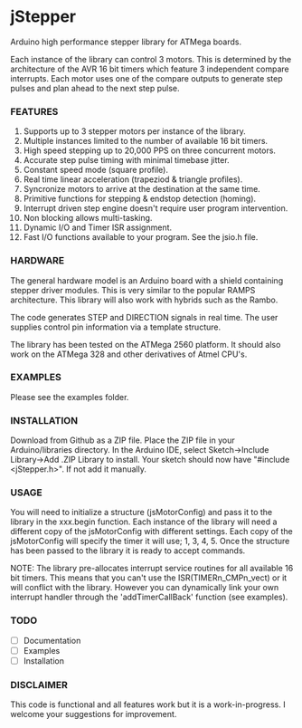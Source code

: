 # jStepper 

Arduino high performance stepper library for ATMega boards. 

Each instance of the library can control 3 motors. This is determined 
by the architecture of the AVR 16 bit timers which feature 3 independent 
compare interrupts. Each motor uses one of the compare outputs to generate 
step pulses and plan ahead to the next step pulse.

### FEATURES

1) Supports up to 3 stepper motors per instance of the library.
2) Multiple instances limited to the number of available 16 bit timers.
3) High speed stepping up to 20,000 PPS on three concurrent motors.
4) Accurate step pulse timing with minimal timebase jitter.
5) Constant speed mode (square profile).
5) Real time linear acceleration (trapeziod & triangle profiles).
6) Syncronize motors to arrive at the destination at the same time.
7) Primitive functions for stepping & endstop detection (homing).
8) Interrupt driven step engine doesn't require user program intervention.
9) Non blocking allows multi-tasking.
10) Dynamic I/O and Timer ISR assignment.
11) Fast I/O functions available to your program. See the jsio.h file.

### HARDWARE

The general hardware model is an Arduino board with a shield containing
stepper driver modules. This is very similar to the popular RAMPS architecture.
This library will also work with hybrids such as the Rambo.

The code generates STEP and DIRECTION signals in real time. 
The user supplies control pin information via a template structure.

The library has been tested on the ATMega 2560 platform. It should also 
work on the ATMega 328 and other derivatives of Atmel CPU's.

### EXAMPLES

Please see the examples folder.

### INSTALLATION

Download from Github as a ZIP file.
Place the ZIP file in your Arduino/libraries directory.
In the Arduino IDE, select Sketch->Include Library->Add .ZIP Library to install.
Your sketch should now have "#include <jStepper.h>". If not add it manually.

### USAGE

You will need to initialize a structure (jsMotorConfig) and pass it to the library
in the xxx.begin function. Each instance of the library will need a different copy 
of the jsMotorConfig with different settings.
Each copy of the jsMotorConfig will specify the timer it will use; 1, 3, 4, 5. 
Once the structure has been passed to the library it is ready to accept commands.

NOTE: The library pre-allocates interrupt service routines for all available 16 bit
timers. This means that you can't use the ISR(TIMERn_CMPn_vect) or it will conflict
with the library. However you can dynamically link your own interrupt handler through
the 'addTimerCallBack' function (see examples).

### TODO

- [ ] Documentation
- [ ] Examples
- [ ] Installation

### DISCLAIMER 

This code is functional and all features work but it is a work-in-progress. I 
welcome your suggestions for improvement.



